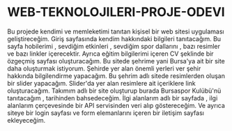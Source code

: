 # WEB-TEKNOLOJILERI-PROJE-ODEVI
Bu projede kendimi ve memleketimi tanıtan kişisel bir web sitesi uygulaması geliştireceğim. Giriş sayfasında kendim hakkındaki bilgileri tanıtacağım. Bu sayfa hobilerimi , sevdiğim etkinleri , sevdiğim spor dallarını , bazı resimler ve bazı linkler içerecektir. Ayrıca eğitim bilgilerimi içeren CV şeklinde bir özgeçmiş sayfası oluşturacağım. Bu sitede şehrime yani Bursa'ya ait bir site daha oluşturmak istiyorum. Şehirde yer alan önemli yerleri ver şehir hakkında bilgilendirme yapacağım. Bu şehrim adlı sitede resimlerden oluşan bir slider yapacağım. Slider'da yer alan resimlere ait içeriklere link oluşturacağım. Takımım adlı bir site oluşturup burada Bursaspor Kulübü'nü tanıtacağım , tarihinden bahsedeceğim. İlgi alanlarım adlı bir sayfada , ilgi alanlarım çerçevesinde bir API servisinden veri alıp göstereceğim. Ve ayrıca siteye bir login sayfası ve form elemanlarını içeren bir iletişim sayfası ekleyeceğim.​
